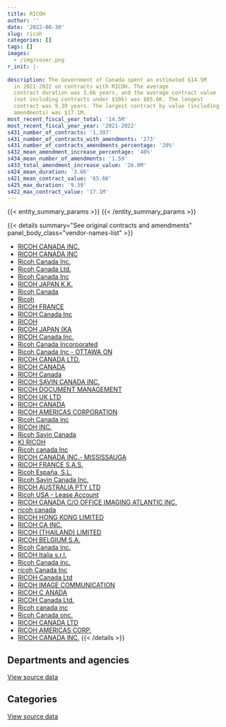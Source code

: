 ```yaml
---
title: RICOH
author: ''
date: '2022-08-30'
slug: ricoh
categories: []
tags: []
images:
  - /img/cover.png
r_init: |-
  
description: The Government of Canada spent an estimated $14.5M
  in 2021-2022 on contracts with RICOH. The average
  contract duration was 3.66 years, and the average contract value
  (not including contracts under $10k) was $65.6K. The longest
  contract was 9.39 years. The largest contract by value (including
  amendments) was $17.1M.
most_recent_fiscal_year_total: '14.5M'
most_recent_fiscal_year_year: '2021-2022'
s431_number_of_contracts: '1,397'
s431_number_of_contracts_with_amendments: '273'
s431_number_of_contracts_amendments_percentage: '20%'
s432_mean_amendment_increase_percentage: '48%'
s434_mean_number_of_amendments: '1.59'
s433_total_amendment_increase_value: '26.0M'
s424_mean_duration: '3.66'
s421_mean_contract_value: '65.6K'
s425_max_duration: '9.39'
s422_max_contract_value: '17.1M'
---
```


<script src="/rmarkdown-libs/htmlwidgets/htmlwidgets.js"></script>
<link href="/rmarkdown-libs/datatables-css/datatables-crosstalk.css" rel="stylesheet" />
<script src="/rmarkdown-libs/datatables-binding/datatables.js"></script>
<script src="/rmarkdown-libs/jquery/jquery-3.6.0.min.js"></script>
<link href="/rmarkdown-libs/dt-core-bootstrap/css/dataTables.bootstrap.min.css" rel="stylesheet" />
<link href="/rmarkdown-libs/dt-core-bootstrap/css/dataTables.bootstrap.extra.css" rel="stylesheet" />
<script src="/rmarkdown-libs/dt-core-bootstrap/js/jquery.dataTables.min.js"></script>
<script src="/rmarkdown-libs/dt-core-bootstrap/js/dataTables.bootstrap.min.js"></script>
<link href="/rmarkdown-libs/crosstalk/css/crosstalk.min.css" rel="stylesheet" />
<script src="/rmarkdown-libs/crosstalk/js/crosstalk.min.js"></script>
<script src="/rmarkdown-libs/htmlwidgets/htmlwidgets.js"></script>
<link href="/rmarkdown-libs/datatables-css/datatables-crosstalk.css" rel="stylesheet" />
<script src="/rmarkdown-libs/datatables-binding/datatables.js"></script>
<script src="/rmarkdown-libs/jquery/jquery-3.6.0.min.js"></script>
<link href="/rmarkdown-libs/dt-core-bootstrap/css/dataTables.bootstrap.min.css" rel="stylesheet" />
<link href="/rmarkdown-libs/dt-core-bootstrap/css/dataTables.bootstrap.extra.css" rel="stylesheet" />
<script src="/rmarkdown-libs/dt-core-bootstrap/js/jquery.dataTables.min.js"></script>
<script src="/rmarkdown-libs/dt-core-bootstrap/js/dataTables.bootstrap.min.js"></script>
<link href="/rmarkdown-libs/crosstalk/css/crosstalk.min.css" rel="stylesheet" />
<script src="/rmarkdown-libs/crosstalk/js/crosstalk.min.js"></script>

{{< entity_summary_params >}}
{{< /entity_summary_params >}}

{{< details summary="See original contracts and amendments" panel_body_class="vendor-names-list" >}}
- [RICOH CANADA INC.](https://search.open.canada.ca/en/ct/?sort=contract_value_f%20desc&page=1&search_text=%22RICOH%20CANADA%20INC.%22)
- [RICOH CANADA INC](https://search.open.canada.ca/en/ct/?sort=contract_value_f%20desc&page=1&search_text=%22RICOH%20CANADA%20INC%22)
- [Ricoh Canada Inc.](https://search.open.canada.ca/en/ct/?sort=contract_value_f%20desc&page=1&search_text=%22Ricoh%20Canada%20Inc.%22)
- [Ricoh Canada Ltd.](https://search.open.canada.ca/en/ct/?sort=contract_value_f%20desc&page=1&search_text=%22Ricoh%20Canada%20Ltd.%22)
- [Ricoh Canada Inc](https://search.open.canada.ca/en/ct/?sort=contract_value_f%20desc&page=1&search_text=%22Ricoh%20Canada%20Inc%22)
- [RICOH JAPAN K.K.](https://search.open.canada.ca/en/ct/?sort=contract_value_f%20desc&page=1&search_text=%22RICOH%20JAPAN%20K.K.%22)
- [Ricoh Canada](https://search.open.canada.ca/en/ct/?sort=contract_value_f%20desc&page=1&search_text=%22Ricoh%20Canada%22)
- [Ricoh](https://search.open.canada.ca/en/ct/?sort=contract_value_f%20desc&page=1&search_text=%22Ricoh%22)
- [RICOH FRANCE](https://search.open.canada.ca/en/ct/?sort=contract_value_f%20desc&page=1&search_text=%22RICOH%20FRANCE%22)
- [RICOH Canada Inc](https://search.open.canada.ca/en/ct/?sort=contract_value_f%20desc&page=1&search_text=%22RICOH%20Canada%20Inc%22)
- [RICOH](https://search.open.canada.ca/en/ct/?sort=contract_value_f%20desc&page=1&search_text=%22RICOH%22)
- [RICOH JAPAN (KA](https://search.open.canada.ca/en/ct/?sort=contract_value_f%20desc&page=1&search_text=%22RICOH%20JAPAN%20%28KA%22)
- [RICOH Canada Inc.](https://search.open.canada.ca/en/ct/?sort=contract_value_f%20desc&page=1&search_text=%22RICOH%20Canada%20Inc.%22)
- [Ricoh Canada Incorporated](https://search.open.canada.ca/en/ct/?sort=contract_value_f%20desc&page=1&search_text=%22Ricoh%20Canada%20Incorporated%22)
- [Ricoh Canada Inc - OTTAWA ON](https://search.open.canada.ca/en/ct/?sort=contract_value_f%20desc&page=1&search_text=%22Ricoh%20Canada%20Inc%20-%20OTTAWA%20ON%22)
- [RICOH CANADA LTD.](https://search.open.canada.ca/en/ct/?sort=contract_value_f%20desc&page=1&search_text=%22RICOH%20CANADA%20LTD.%22)
- [RICOH CANADA](https://search.open.canada.ca/en/ct/?sort=contract_value_f%20desc&page=1&search_text=%22RICOH%20CANADA%22)
- [RICOH Canada](https://search.open.canada.ca/en/ct/?sort=contract_value_f%20desc&page=1&search_text=%22RICOH%20Canada%22)
- [RICOH SAVIN CANADA INC.](https://search.open.canada.ca/en/ct/?sort=contract_value_f%20desc&page=1&search_text=%22RICOH%20SAVIN%20CANADA%20INC.%22)
- [RICOH DOCUMENT MANAGEMENT](https://search.open.canada.ca/en/ct/?sort=contract_value_f%20desc&page=1&search_text=%22RICOH%20DOCUMENT%20MANAGEMENT%22)
- [RICOH UK LTD](https://search.open.canada.ca/en/ct/?sort=contract_value_f%20desc&page=1&search_text=%22RICOH%20UK%20LTD%22)
- [RICOH CANADA](https://search.open.canada.ca/en/ct/?sort=contract_value_f%20desc&page=1&search_text=%22RICOH%20%20CANADA%22)
- [RICOH AMERICAS CORPORATION](https://search.open.canada.ca/en/ct/?sort=contract_value_f%20desc&page=1&search_text=%22RICOH%20AMERICAS%20CORPORATION%22)
- [Ricoh Canada inc](https://search.open.canada.ca/en/ct/?sort=contract_value_f%20desc&page=1&search_text=%22Ricoh%20Canada%20inc%22)
- [RICOH INC.](https://search.open.canada.ca/en/ct/?sort=contract_value_f%20desc&page=1&search_text=%22RICOH%20INC.%22)
- [Ricoh Savin Canada](https://search.open.canada.ca/en/ct/?sort=contract_value_f%20desc&page=1&search_text=%22Ricoh%20Savin%20Canada%22)
- [K) RICOH](https://search.open.canada.ca/en/ct/?sort=contract_value_f%20desc&page=1&search_text=%22K%29%20RICOH%22)
- [Ricoh canada Inc](https://search.open.canada.ca/en/ct/?sort=contract_value_f%20desc&page=1&search_text=%22Ricoh%20canada%20Inc%22)
- [RICOH CANADA INC.- MISSISSAUGA](https://search.open.canada.ca/en/ct/?sort=contract_value_f%20desc&page=1&search_text=%22RICOH%20CANADA%20INC.-%20MISSISSAUGA%22)
- [RICOH FRANCE S.A.S.](https://search.open.canada.ca/en/ct/?sort=contract_value_f%20desc&page=1&search_text=%22RICOH%20FRANCE%20S.A.S.%22)
- [Ricoh España, S.L.](https://search.open.canada.ca/en/ct/?sort=contract_value_f%20desc&page=1&search_text=%22Ricoh%20Espa%c3%b1a%2c%20S.L.%22)
- [Ricoh Savin Canada Inc.](https://search.open.canada.ca/en/ct/?sort=contract_value_f%20desc&page=1&search_text=%22Ricoh%20Savin%20Canada%20Inc.%22)
- [RICOH AUSTRALIA PTY LTD](https://search.open.canada.ca/en/ct/?sort=contract_value_f%20desc&page=1&search_text=%22RICOH%20AUSTRALIA%20PTY%20LTD%22)
- [Ricoh USA - Lease Account](https://search.open.canada.ca/en/ct/?sort=contract_value_f%20desc&page=1&search_text=%22Ricoh%20USA%20-%20Lease%20Account%22)
- [RICOH CANADA C/O OFFICE IMAGING ATLANTIC INC.](https://search.open.canada.ca/en/ct/?sort=contract_value_f%20desc&page=1&search_text=%22RICOH%20CANADA%20C%2fO%20OFFICE%20IMAGING%20ATLANTIC%20INC.%22)
- [ricoh canada](https://search.open.canada.ca/en/ct/?sort=contract_value_f%20desc&page=1&search_text=%22ricoh%20canada%22)
- [RICOH HONG KONG LIMITED](https://search.open.canada.ca/en/ct/?sort=contract_value_f%20desc&page=1&search_text=%22RICOH%20HONG%20KONG%20LIMITED%22)
- [RICOH CA INC.](https://search.open.canada.ca/en/ct/?sort=contract_value_f%20desc&page=1&search_text=%22RICOH%20CA%20INC.%22)
- [RICOH (THAILAND) LIMITED](https://search.open.canada.ca/en/ct/?sort=contract_value_f%20desc&page=1&search_text=%22RICOH%20%28THAILAND%29%20LIMITED%22)
- [RICOH BELGIUM S.A.](https://search.open.canada.ca/en/ct/?sort=contract_value_f%20desc&page=1&search_text=%22RICOH%20BELGIUM%20S.A.%22)
- [Ricoh Canada Inc.](https://search.open.canada.ca/en/ct/?sort=contract_value_f%20desc&page=1&search_text=%22Ricoh%20Canada%20%20Inc.%22)
- [RICOH Italia s.r.l.](https://search.open.canada.ca/en/ct/?sort=contract_value_f%20desc&page=1&search_text=%22RICOH%20Italia%20s.r.l.%22)
- [Ricoh Canada inc.](https://search.open.canada.ca/en/ct/?sort=contract_value_f%20desc&page=1&search_text=%22Ricoh%20Canada%20inc.%22)
- [ricoh Canada Inc](https://search.open.canada.ca/en/ct/?sort=contract_value_f%20desc&page=1&search_text=%22ricoh%20Canada%20Inc%22)
- [RICOH Canada Ltd](https://search.open.canada.ca/en/ct/?sort=contract_value_f%20desc&page=1&search_text=%22RICOH%20Canada%20Ltd%22)
- [RICOH IMAGE COMMUNICATION](https://search.open.canada.ca/en/ct/?sort=contract_value_f%20desc&page=1&search_text=%22RICOH%20IMAGE%20COMMUNICATION%22)
- [RICOH C ANADA](https://search.open.canada.ca/en/ct/?sort=contract_value_f%20desc&page=1&search_text=%22RICOH%20C%20ANADA%22)
- [RICOH Canada Ltd.](https://search.open.canada.ca/en/ct/?sort=contract_value_f%20desc&page=1&search_text=%22RICOH%20Canada%20Ltd.%22)
- [Ricoh canada inc](https://search.open.canada.ca/en/ct/?sort=contract_value_f%20desc&page=1&search_text=%22Ricoh%20canada%20inc%22)
- [Ricoh Canada onc.](https://search.open.canada.ca/en/ct/?sort=contract_value_f%20desc&page=1&search_text=%22Ricoh%20Canada%20onc.%22)
- [RICOH CANADA LTD](https://search.open.canada.ca/en/ct/?sort=contract_value_f%20desc&page=1&search_text=%22RICOH%20CANADA%20LTD%22)
- [RICOH AMERICAS CORP.](https://search.open.canada.ca/en/ct/?sort=contract_value_f%20desc&page=1&search_text=%22RICOH%20AMERICAS%20CORP.%22)
- [RICOH CANADA lNC.](https://search.open.canada.ca/en/ct/?sort=contract_value_f%20desc&page=1&search_text=%22RICOH%20CANADA%20lNC.%22)
{{< /details >}}

## Departments and agencies

<div id="htmlwidget-1" style="width:100%;height:auto;" class="datatables html-widget"></div>
<script type="application/json" data-for="htmlwidget-1">{"x":{"style":"bootstrap","filter":"none","vertical":false,"data":[["<a href=\"/departments/aandc-aadnc/\">Crown-Indigenous Relations and Northern Affairs Canada<\/a>","<a href=\"/departments/acoa-apeca/\">Atlantic Canada Opportunities Agency<\/a>","<a href=\"/departments/atssc-scdata/\">Administrative Tribunals Support Service of Canada<\/a>","<a href=\"/departments/cas-satj/\">Courts Administration Service<\/a>","<a href=\"/departments/cbsa-asfc/\">Canada Border Services Agency<\/a>","<a href=\"/departments/cer-rec/\">Canada Energy Regulator<\/a>","<a href=\"/departments/cfia-acia/\">Canadian Food Inspection Agency<\/a>","<a href=\"/departments/cic/\">Immigration, Refugees and Citizenship Canada<\/a>","<a href=\"/departments/cnsc-ccsn/\">Canadian Nuclear Safety Commission<\/a>","<a href=\"/departments/cra-arc/\">Canada Revenue Agency<\/a>","<a href=\"/departments/crtc/\">Canadian Radio-television and Telecommunications Commission<\/a>","<a href=\"/departments/csa-asc/\">Canadian Space Agency<\/a>","<a href=\"/departments/csc-scc/\">Correctional Service of Canada<\/a>","<a href=\"/departments/csps-efpc/\">Canada School of Public Service<\/a>","<a href=\"/departments/cta-otc/\">Canadian Transportation Agency<\/a>","<a href=\"/departments/dfatd-maecd/\">Global Affairs Canada<\/a>","<a href=\"/departments/dfo-mpo/\">Fisheries and Oceans Canada<\/a>","<a href=\"/departments/dnd-mdn/\">National Defence<\/a>","<a href=\"/departments/ec/\">Environment and Climate Change Canada<\/a>","<a href=\"/departments/esdc-edsc/\">Employment and Social Development Canada<\/a>","<a href=\"/departments/fintrac-canafe/\">Financial Transactions and Reports Analysis Centre of Canada<\/a>","<a href=\"/departments/fja-cmf/\">Office of the Commissioner for Federal Judicial Affairs Canada<\/a>","<a href=\"/departments/hc-sc/\">Health Canada<\/a>","<a href=\"/departments/infc/\">Infrastructure Canada<\/a>","<a href=\"/departments/irb-cisr/\">Immigration and Refugee Board of Canada<\/a>","<a href=\"/departments/isc-sac/\">Indigenous Services Canada<\/a>","<a href=\"/departments/jus/\">Department of Justice Canada<\/a>","<a href=\"/departments/lac-bac/\">Library and Archives Canada<\/a>","<a href=\"/departments/nrc-cnrc/\">National Research Council Canada<\/a>","<a href=\"/departments/nrcan-rncan/\">Natural Resources Canada<\/a>","<a href=\"/departments/nserc-crsng/\">Natural Sciences and Engineering Research Council of Canada<\/a>","<a href=\"/departments/oag-bvg/\">Office of the Auditor General of Canada<\/a>","<a href=\"/departments/oci-bec/\">The Correctional Investigator Canada<\/a>","<a href=\"/departments/ocol-clo/\">Office of the Commissioner of Official Languages<\/a>","<a href=\"/departments/pc/\">Parks Canada<\/a>","<a href=\"/departments/pco-bcp/\">Privy Council Office<\/a>","<a href=\"/departments/phac-aspc/\">Public Health Agency of Canada<\/a>","<a href=\"/departments/ppsc-sppc/\">Public Prosecution Service of Canada<\/a>","<a href=\"/departments/ps-sp/\">Public Safety Canada<\/a>","<a href=\"/departments/pwgsc-tpsgc/\">Public Services and Procurement Canada<\/a>","<a href=\"/departments/rcmp-grc/\">Royal Canadian Mounted Police<\/a>","<a href=\"/departments/ssc-spc/\">Shared Services Canada<\/a>","<a href=\"/departments/statcan/\">Statistics Canada<\/a>","<a href=\"/departments/tc/\">Transport Canada<\/a>","<a href=\"/departments/vac-acc/\">Veterans Affairs Canada<\/a>"],[29306.35,null,null,553269.39,403950.33,319992.46,null,921740.16,248690.86,null,63365.58,33374.27,171952.31,4030.62,3318.95,62119.63,null,656388.24,78925.59,null,93058.12,10413.74,408097.96,9547.43,39356.33,29574.54,688295.81,7542.24,98757.47,45914.27,92353.81,201565.81,1784.81,37366.74,64289.54,76942.92,192337.22,640386.6,681918.05,1910936.03,134827.9,582957.35,64025.75,108808.85,2175.07],[26951.3,5037.88,null,588552.87,600890.24,320869.15,null,882740.23,62002.38,null,158297.19,56531.84,318842.69,4041.66,2500.58,62289.82,null,650842.98,55486.79,null,null,10824.2,460553.79,7284.12,50148.85,59124.63,873043.29,2587.55,99028.04,54565.16,354446.62,162197.15,4505.1,28136.3,45672.04,52868.76,274678.65,865017.46,410463.17,3704224.01,144667.52,619352.58,null,110405.36,1647.65],[26877.66,5024.11,null,583669.57,756332.82,192358.68,29991.58,978610.21,null,450204.52,51868.08,91568.17,451170.75,4030.62,null,54157.15,12707.5,746191.09,45096.13,274539.52,null,13682.16,517589.3,6994.13,203413.01,92054.51,607005.82,2580.48,98757.47,49505.64,225863.06,161753.99,4492.79,28059.42,35478.79,152034.53,339075.75,912712.88,428965.5,4898565.7,208905.98,532092.24,null,96387.86,7422.53],[5108.42,null,5187.57,327041.83,705030.89,27867.47,null,1093629.66,null,null,12931.49,96056.65,747953.28,4030.62,null,22267.42,null,712170.2,21112.84,1583304.39,null,24147.63,354639.22,6994.13,109410.45,289186.39,643176.89,2580.48,113153.77,49488.12,139730.17,59238.82,4492.79,28059.42,29960.15,172446.72,279606.59,937789.86,379186.76,4680443.3,334412.21,409693.22,null,122049.32,7422.53]],"container":"<table class=\"table table-striped table-hover row-border order-column display\">\n  <thead>\n    <tr>\n      <th>Department<\/th>\n      <th>2018-2019<\/th>\n      <th>2019-2020<\/th>\n      <th>2020-2021<\/th>\n      <th>2021-2022<\/th>\n    <\/tr>\n  <\/thead>\n<\/table>","options":{"order":[[4,"desc"]],"pageLength":10,"autoWidth":true,"columnDefs":[{"targets":1,"render":"function(data, type, row, meta) {\n    return type !== 'display' ? data : DTWidget.formatCurrency(data, \"$\", 2, 3, \",\", \".\", true, null);\n  }"},{"targets":2,"render":"function(data, type, row, meta) {\n    return type !== 'display' ? data : DTWidget.formatCurrency(data, \"$\", 2, 3, \",\", \".\", true, null);\n  }"},{"targets":3,"render":"function(data, type, row, meta) {\n    return type !== 'display' ? data : DTWidget.formatCurrency(data, \"$\", 2, 3, \",\", \".\", true, null);\n  }"},{"targets":4,"render":"function(data, type, row, meta) {\n    return type !== 'display' ? data : DTWidget.formatCurrency(data, \"$\", 2, 3, \",\", \".\", true, null);\n  }"},{"width":"16%","targets":[1,2,3,4]},{"className":"dt-right","targets":[1,2,3,4]}],"orderClasses":false}},"evals":["options.columnDefs.0.render","options.columnDefs.1.render","options.columnDefs.2.render","options.columnDefs.3.render"],"jsHooks":[]}</script>
<p class="text-right">
<a href="https://github.com/GoC-Spending/contracts-data/tree/main/data/out/vendors/ricoh/summary_by_fiscal_year_by_department.csv" class="source-data-link btn btn-link">View source data</a>
</p>

## Categories

<div id="htmlwidget-2" style="width:100%;height:auto;" class="datatables html-widget"></div>
<script type="application/json" data-for="htmlwidget-2">{"x":{"style":"bootstrap","filter":"none","vertical":false,"data":[["<a href=\"/categories/other/\">(Other)<\/a>","<a href=\"/categories/facilities_and_construction/\">Facilities and construction<\/a>","<a href=\"/categories/office_management/\">Office management<\/a>","<a href=\"/categories/defence/\">Defence<\/a>","<a href=\"/categories/professional_services/\">Professional services<\/a>","<a href=\"/categories/information_technology/\">Information technology<\/a>","<a href=\"/categories/industrial_products_and_services/\">Industrial products and services<\/a>"],[280.93,125484.59,7378118.78,337328.91,71650.19,1856812.66,3983.03],[102819.05,102723.63,8432473,268381.18,71642.58,1716530.45,1496749.71],[0,77088.08,7974233.08,354923.84,81981.69,2429268.89,3460296.17],[null,49155.6,7067203.01,298635.56,235518.88,3289125.53,3601363.08]],"container":"<table class=\"table table-striped table-hover row-border order-column display\">\n  <thead>\n    <tr>\n      <th>Category<\/th>\n      <th>2018-2019<\/th>\n      <th>2019-2020<\/th>\n      <th>2020-2021<\/th>\n      <th>2021-2022<\/th>\n    <\/tr>\n  <\/thead>\n<\/table>","options":{"order":[[4,"desc"]],"dom":"t","pageLength":30,"autoWidth":true,"columnDefs":[{"targets":1,"render":"function(data, type, row, meta) {\n    return type !== 'display' ? data : DTWidget.formatCurrency(data, \"$\", 2, 3, \",\", \".\", true, null);\n  }"},{"targets":2,"render":"function(data, type, row, meta) {\n    return type !== 'display' ? data : DTWidget.formatCurrency(data, \"$\", 2, 3, \",\", \".\", true, null);\n  }"},{"targets":3,"render":"function(data, type, row, meta) {\n    return type !== 'display' ? data : DTWidget.formatCurrency(data, \"$\", 2, 3, \",\", \".\", true, null);\n  }"},{"targets":4,"render":"function(data, type, row, meta) {\n    return type !== 'display' ? data : DTWidget.formatCurrency(data, \"$\", 2, 3, \",\", \".\", true, null);\n  }"},{"width":"16%","targets":[1,2,3,4]},{"className":"dt-right","targets":[1,2,3,4]}],"orderClasses":false,"lengthMenu":[10,25,30,50,100]}},"evals":["options.columnDefs.0.render","options.columnDefs.1.render","options.columnDefs.2.render","options.columnDefs.3.render"],"jsHooks":[]}</script>
<p class="text-right">
<a href="https://github.com/GoC-Spending/contracts-data/tree/main/data/out/vendors/ricoh/summary_by_fiscal_year_by_category.csv" class="source-data-link btn btn-link">View source data</a>
</p>
